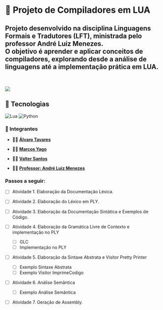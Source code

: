 # 🧩 Projeto de Compiladores em LUA

Projeto desenvolvido na disciplina **Linguagens Formais e Tradutores (LFT)**, ministrada pelo professor **André Luiz Menezes**.  
O objetivo é **aprender e aplicar conceitos de compiladores**, explorando desde a análise de linguagens até a implementação prática em **LUA**.
---
</br> </br>
 ![](https://geps.dev/progress/10?dangerColor=800000&warningColor=ff9900&successColor=006600)
## 🚀 Tecnologias 
![Lua](https://img.shields.io/badge/-Lua-2C2D72?style=for-the-badge&logo=lua&logoColor=white) ![Python](https://img.shields.io/badge/-Python-3776AB?style=for-the-badge&logo=python&logoColor=white)


### 👥 Integrantes

- 👨‍💻 [**Álvaro Tavares**](https://github.com/alvarostavares)  
- 👨‍💻 [**Marcos Yago**](https://github.com/MarcosYago17)
- 👨‍💻 [**Valter Santos**](https://github.com/ValterSantos1)
  
- 👨‍🏫 [**Professor: André Luiz Menezes**](https://github.com/andreluisms)

### Passos a seguir:

- [ ] Atividade 1. Elaboração da Documentação Léxica.

- [ ] Atividade 2. Elaboração do Léxico em PLY.

- [ ] Atividade 3. Elaboração da Documentação Sintática e Exemplos de Código.

- [ ] Atividade 4. Elaboração da Gramática Livre de Contexto e implementação no PLY
  - [ ] GLC
  - [ ] Implementação no PLY

- [ ] Atividade 5. Elaboração da Sintaxe Abstrata e Visitor Pretty Printer
  - [ ] Exemplo Sintaxe Abstrata
  - [ ] Exemplo Visitor ImprimeCodigo

 - [ ] Atividade 6. Análise Semântica
   - [ ] Exemplo Análise Semântica
         
 - [ ] Atividade 7. Geração de Assembly.

